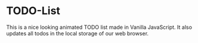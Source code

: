 # TODO-List
This is a nice looking animated TODO list made in Vanilla JavaScript. It also updates all todos in the local storage of our web browser.
